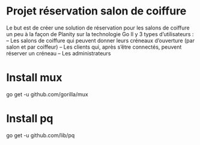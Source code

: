 # Projet réservation salon de coiffure
Le but est de créer une solution de réservation pour les salons de coiffure un peu à la façon de Planity sur la technologie Go
Il y 3 types d’utilisateurs :
  – Les salons de coiffure qui peuvent donner leurs créneaux d’ouverture (par
    salon et par coiffeur)
  – Les clients qui, après s’être connectés, peuvent réserver un créneau
  – Les administrateurs

# Install mux
go get -u github.com/gorilla/mux

# Install pq
go get -u github.com/lib/pq